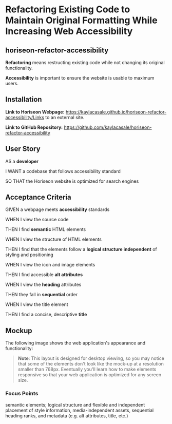 # Refactoring Existing Code to Maintain Original Formatting While Increasing Web Accessibility 
## horiseon-refactor-accessibility

**Refactoring** means restructing existing code while not changing its original functionality.

**Accessibility** is important to ensure the website is usable to maximum users.

## Installation
**Link to Horiseon Webpage:** https://kaylacasale.github.io/horiseon-refactor-accessibility/Links to an external site.

**Link to GitHub Repository:** https://github.com/kaylacasale/horiseon-refactor-accessibility

## User Story
AS a **developer**

I WANT a codebase that follows accessibility standard

SO THAT the Horiseon website is optimized for search engines

## Acceptance Criteria
GIVEN a webpage meets **accessibility** standards

WHEN I view the source code

THEN I find **semantic** HTML elements

WHEN I view the structure of HTML elements

THEN I find that the elements follow a **logical structure independent** of styling and positioning

WHEN I view the icon and image elements

THEN I find accessible **alt attributes**

WHEN I view the **heading** attributes

THEN they fall in **sequential** order

WHEN I view the title element

THEN I find a concise, descriptive **title**

## Mockup
The following image shows the web application's appearance and functionality:

> **Note**: This layout is designed for desktop viewing, so you may notice that some of the elements don't look like the mock-up at a resolution smaller than 768px. Eventually you'll learn how to make elements responsive so that your web application is optimized for any screen size.

### Focus Points
semantic elements; logical structure and flexible and independent placement of style information, media-independent assets, sequential heading ranks, and metadata (e.g. alt attributes, title, etc.)

